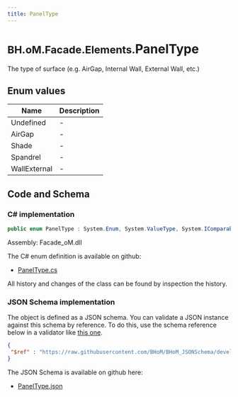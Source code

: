```yaml
---
title: PanelType
---
```


# <small>BH.oM.Facade.Elements.</small>**PanelType**

The type of surface (e.g. AirGap, Internal Wall, External Wall, etc.)

## Enum values

| Name            | Description                                                    |
|-----------------|----------------------------------------------------------------|
| Undefined |  -  |
| AirGap |  -  |
| Shade |  -  |
| Spandrel |  -  |
| WallExternal |  -  |


## Code and Schema

### C# implementation

``` C# title="C#"
public enum PanelType : System.Enum, System.ValueType, System.IComparable, System.ISpanFormattable, System.IFormattable, System.IConvertible
```

Assembly: Facade_oM.dll

The C# enum definition is available on github:

- [PanelType.cs](https://github.com/BHoM/BHoM/blob/develop/Facade_oM/Elements\Enums\PanelType.cs)

All history and changes of the class can be found by inspection the history.
### JSON Schema implementation

The object is defined as a JSON schema. You can validate a JSON instance against this schema by reference. To do this, use the schema reference below in a validator like [this one](https://www.jsonschemavalidator.net/).

``` json title="JSON Schema"
{
 "$ref" : "https://raw.githubusercontent.com/BHoM/BHoM_JSONSchema/develop/Facade_oM/Elements/PanelType.json"
}
```

The JSON Schema is available on github here:

- [PanelType.json](https://github.com/BHoM/BHoM_JSONSchema/blob/develop/Facade_oM/Elements/PanelType.json)
